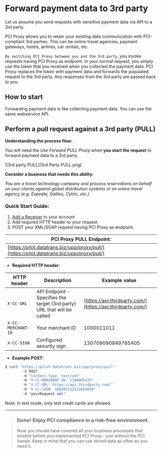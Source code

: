 # Forward payment data to 3rd party

Let us assume you send requests with sensitive payment data via API to a 3rd party.

PCI Proxy allows you to retain your existing data communication with PCI-compliant 3rd parties. This can be online travel agencies, payment gateways, hotels, airlines, car rentals, etc.

`By switching PCI Proxy between you and the 3rd party`, you invoke requests having PCI Proxy as endpoint. In your normal request, you simply use the token that you received when you collected the payment data. PCI Proxy replaces the token with payment data and forwards the populated request to the 3rd party. Any responses from the 3rd party are passed back to you.

## How to start

Forwarding payment data is like collecting payment data. You can use the same webservice API.

## Perform a pull request against a 3rd party \(PULL\)

**Understanding the process flow:**

You will need the _Use Forward PULL Proxy_ when **you start the request** to forward payment data to a 3rd party.

![3rd party PULL](3rd Party PULL.png)

**Consider a business that needs this ability:**

_You are a travel technology company and process reservations on behalf on your clients against global distribution systems or an online travel agency \(e.g. Expedia, Galileo, Cytric, etc.\)._

### Quick Start Guide:

1. [Add a Receiver](/add_a_receiver_outbound.md) to your account
2. Add required HTTP header to your request.
3. POST your XML/SOAP request having PCI Proxy as endpoint.

| **PCI Proxy PULL Endpoint:** |
| --- |
| [https://pilot.datatrans.biz/upp/proxy/pull/](https://pilot.datatrans.biz/upp/proxy/pull/) |

* **Required HTTP header:**

| HTTP header | Description | Example value |
| --- | --- | --- |
| `X-CC-URL` | API Endpoint - Specifies the target \(3rd party\) URL that will be called | [https://api.thirdparty.com/](https://api.thirdparty.com/) |
| `X-CC-MERCHANT-ID` | Your merchant ID | 1000011011 |
| `X-CC-SIGN` | Configured security sign | 130709090849785405 |

* **Example POST:**

```java
$ curl "https://pilot.datatrans.biz/upp/proxy/pull" 
        -X POST 
        -H "Content-Type: text/xml" 
        -H "X-CC-MERCHANT-ID: 1100005433" 
        -H "X-CC-URL: https://api.thirdparty.com/" 
        -H "X-CC-SIGN: 160203112421662698" 
        -d 'yourRequest.xml'
```

Note: In test mode, only test credit cards are allowed. 

---

> ### Done! Enjoy PCI compliance in a risk-free environment.
>
> Now you should have covered all your business processes that existed before you implemented PCI Proxy - just without the PCI hassle. Keep in mind that you can use stored data as often as you need it.



